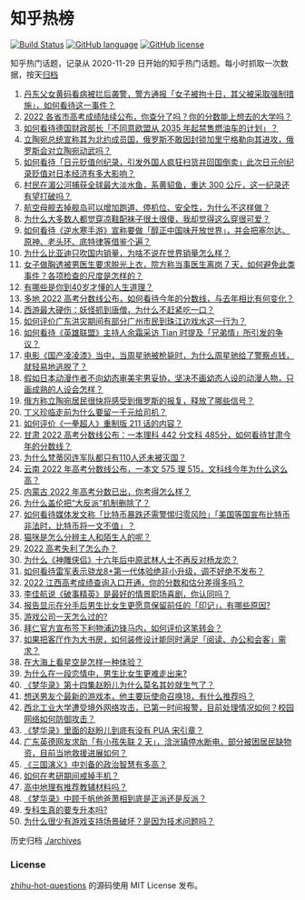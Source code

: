 # 知乎热榜
[![Build Status](https://github.com/ToWeLong/zhihu-hot-questions/workflows/CI/badge.svg)](https://github.com/ToWeLong/zhihu-hot-questions/actions)
[![GitHub language](https://img.shields.io/badge/language-golang-orange.svg)](https://golang.org/)
[![GitHub license](https://img.shields.io/github/license/ToWeLong/zhihu-hot-questions)](https://github.com/ToWeLong/zhihu-hot-questions/blob/main/LICENSE)

知乎热门话题，记录从 2020-11-29 日开始的知乎热门话题。每小时抓取一次数据，按天[归档](./archives)

<!-- BEGIN -->

1. [丹东父女黄码看病被拦后袭警，警方通报「女子被拘十日，其父被采取强制措施」，如何看待这一事件？](https://www.zhihu.com/question/539068315)
1. [2022 各省市高考成绩陆续公布，你查分了吗？你的分数能上想去的大学吗？](https://www.zhihu.com/question/539066229)
1. [如何看待德国财政部长「不同意欧盟从 2035 年起禁售燃油车的计划」？](https://www.zhihu.com/question/538922712)
1. [立陶宛总统宣称其为北约成员国，俄罗斯不敢因封锁加里宁格勒向其进攻，俄罗斯会对立陶宛动武吗？](https://www.zhihu.com/question/539052785)
1. [如何看待「日元贬值创纪录，引发外国人疯狂扫货并回国倒卖」此次日元创纪录贬值对日本经济有多大影响？](https://www.zhihu.com/question/538779414)
1. [村民在湄公河捕获全球最大淡水鱼，系黄貂鱼，重达 300 公斤，这一纪录还有望打破吗？](https://www.zhihu.com/question/538748438)
1. [航空母舰去掉舰岛可以增加跑道、停机位、安全性，为什么不这样做？](https://www.zhihu.com/question/538756146)
1. [为什么大多数人都觉穿凉鞋配袜子很土很傻，我却觉得这么穿很可爱？](https://www.zhihu.com/question/538053997)
1. [如何看待《逆水寒手游》宣称要做「醇正中国味开放世界」，并会把塞尔达、原神、老头环、底特律等借鉴个遍？](https://www.zhihu.com/question/538950463)
1. [为什么比亚迪只吹国内销量，为啥不说在世界销量怎么样？](https://www.zhihu.com/question/530286919)
1. [女子做胸透被男医生要求脱光上衣，院方称当事医生离岗 7 天，如何避免此类事件？各项检查的尺度是怎样的？](https://www.zhihu.com/question/539059740)
1. [有哪些是你到40岁才懂的人生道理？](https://www.zhihu.com/question/505790204)
1. [多地 2022 高考分数线公布，如何看待今年的分数线，与去年相比有何变化？](https://www.zhihu.com/question/539088880)
1. [西游最大硬伤：妖怪抓到唐僧，为什么不赶紧吃一口？](https://www.zhihu.com/question/538825202)
1. [如何评价广东洪灾期间有部分广州市民到珠江边戏水这一行为？](https://www.zhihu.com/question/538089536)
1. [如何看待《英雄联盟》主持人余霜采访 Tian 时提及「兄弟情」所引发的争议？](https://www.zhihu.com/question/539020362)
1. [电影《国产凌凌漆》当中，当周星驰被枪毙时，为什么周星驰给了警察点钱，就轻易地逃脱了？](https://www.zhihu.com/question/28600649)
1. [假如日本动漫作者不向幼态审美宅男妥协，坚决不画幼态人设的动漫人物，只画成熟的人设会怎样？](https://www.zhihu.com/question/538751812)
1. [俄方称立陶宛居民很快将感受到俄罗斯的报复，释放了哪些信号？](https://www.zhihu.com/question/538957014)
1. [丁义珍临走前为什么要留一千元给司机？](https://www.zhihu.com/question/58148501)
1. [如何评价《一拳超人》重制版 211 话的内容？](https://www.zhihu.com/question/539036563)
1. [甘肃 2022 高考分数线公布：一本理科 442 分文科 485分，如何看待甘肃今年的分数线？](https://www.zhihu.com/question/539115437)
1. [为什么梵蒂冈连军队都只有110人还未被灭国？](https://www.zhihu.com/question/431767839)
1. [云南 2022 年高考分数线公布，一本文 575 理 515，文科线今年为什么这么高？](https://www.zhihu.com/question/539087378)
1. [内蒙古 2022 年高考分数已出，你考得怎么样？](https://www.zhihu.com/question/539036174)
1. [为什么盖伦把“大反派”机制删除了？](https://www.zhihu.com/question/538720697)
1. [如何看待媒体发文称「比特币暴跌还需警惕归零风险」「美国等国宣布比特币非法时，比特币将一文不值」？](https://www.zhihu.com/question/538887408)
1. [猫咪是怎么分辨主人和陌生人的呢？](https://www.zhihu.com/question/421476475)
1. [2022 高考失利了怎么办？](https://www.zhihu.com/question/536870371)
1. [为什么《神雕侠侣》十六年后中原武林人士不再反对杨龙恋？](https://www.zhihu.com/question/538215364)
1. [如何看待雷军表示骁龙8+第一代体验绝非小升级，调不好绝不发布？](https://www.zhihu.com/question/538766869)
1. [2022 江西高考成绩查询入口开通，你的分数和估分差得多吗？](https://www.zhihu.com/question/539076780)
1. [李佳航说《破事精英》是最好的情景职场喜剧，你认同吗？](https://www.zhihu.com/question/538573835)
1. [报告显示在分手后男生比女生更愿意保留前任的「印记」，有哪些原因?](https://www.zhihu.com/question/538738548)
1. [游戏公司一天怎么过的?](https://www.zhihu.com/question/529586343)
1. [拜仁官方宣布签下利物浦边锋马内，如何评价这笔转会？](https://www.zhihu.com/question/538994643)
1. [如果把客厅作为大书房，如何装修设计能同时满足「阅读、办公和会客」需求？](https://www.zhihu.com/question/32768416)
1. [在大海上看星空是怎样一种体验？](https://www.zhihu.com/question/27356128)
1. [为什么在一段恋情中，男生比女生更难走出来?](https://www.zhihu.com/question/538796934)
1. [《梦华录》第十四集赵盼儿为什么莫名其妙就生气了？](https://www.zhihu.com/question/536493844)
1. [想送男友个最新的游戏本，他主要玩使命召唤18，有什么推荐吗？](https://www.zhihu.com/question/535565158)
1. [西北工业大学遭受境外网络攻击，已第一时间报警，目前处理情况如何？校园网络如何防御攻击？](https://www.zhihu.com/question/538980010)
1. [《梦华录》里面的赵盼儿到底有没有 PUA 宋引章？](https://www.zhihu.com/question/538826986)
1. [广东英德网友求助「有小孩失联 2 天」，浛洸镇停水断电，部分被困居民缺物资，目前当地救援进展如何？](https://www.zhihu.com/question/539060264)
1. [《三国演义》中刘备的政治智慧有多高？](https://www.zhihu.com/question/63018060)
1. [如何在考研期间戒掉手机？](https://www.zhihu.com/question/458803547)
1. [高中地理有推荐教辅材料吗？](https://www.zhihu.com/question/539088741)
1. [《梦华录》中顾千帆他爸萧相到底是正派还是反派？](https://www.zhihu.com/question/538127203)
1. [专科生真的要专升本吗?](https://www.zhihu.com/question/531185885)
1. [为什么很少有游戏支持场景破坏？是因为技术问题吗？](https://www.zhihu.com/question/43616312)

<!-- END -->

历史归档 [./archives](./archives)


### License
[zhihu-hot-questions](https://github.com/towelong/zhihu-hot-questions) 的源码使用 MIT License 发布。